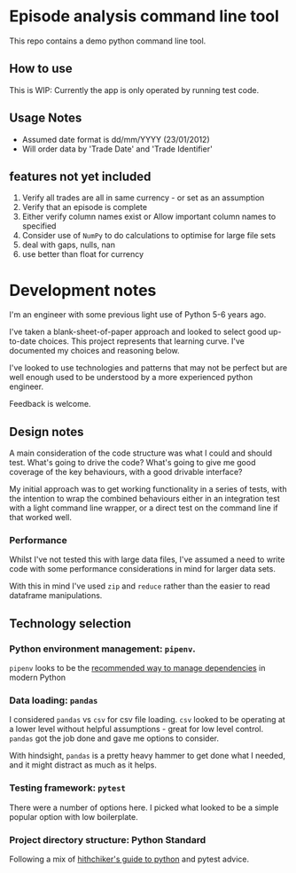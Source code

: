 # Episode analysis command line tool

This repo contains a demo python command line tool.
 

## How to use 

This is WIP: Currently the app is only operated by running test code.

## Usage Notes
- Assumed date format is dd/mm/YYYY (23/01/2012)
- Will order data by 'Trade Date' and 'Trade Identifier'


## features not yet included
1. Verify all trades are all in same currency - or set as an assumption
2. Verify that an episode is complete 
3. Either verify column names exist or Allow important column names to specified
4. Consider use of `NumPy` to do calculations to optimise for large file sets
5. deal with gaps, nulls, nan
6. use better than float for currency

# Development notes

I'm an engineer with some previous light use of Python 5-6 years ago. 

I've taken a blank-sheet-of-paper approach and looked to select good up-to-date 
choices. This project represents that learning curve. I've documented my choices
and reasoning below.

I've looked to use technologies and patterns that may not be perfect but are
well enough used to be understood by a more experienced python engineer. 

Feedback is welcome. 

## Design notes
A main consideration of the code structure was what I could and should test.
What's going to drive the code? What's going to give me good coverage of the 
key behaviours, with a good drivable interface?

My initial approach was to get working functionality in a series of tests, 
with the intention to wrap the combined behaviours either in an integration
test with a light command line wrapper, or a direct test on the command line
if that worked well.

### Performance

Whilst I've not tested this with large data files, I've assumed a need to
write code with some performance considerations in mind for larger data sets. 

With this in mind I've used `zip` and `reduce` rather than the easier to read
dataframe manipulations.

## Technology selection

### Python environment management: `pipenv`. 
   
   `pipenv` looks to be the [recommended way to manage dependencies](https://packaging.python.org/tutorials/managing-dependencies/#managing-dependencies) in modern Python  
   
### Data loading: `pandas` 
   
I considered `pandas` vs `csv` for csv file loading. 
   `csv` looked to be operating at a lower level without helpful assumptions - great for low level control.
   `pandas` got the job done and gave me options to consider.
      
   With hindsight, `pandas` is a pretty heavy hammer to get done what I needed, 
   and it might distract as much as it helps. 
   
### Testing framework: `pytest`
   
There were a number of options here. I picked what looked to be a 
   simple popular option with low boilerplate.  

### Project directory structure: Python Standard 
   
Following a mix of [hithchiker's guide to python](https://docs.python-guide.org/writing/structure/#structure-of-the-repository) 
   and pytest advice. 
